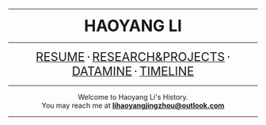 <div position="relative">
<center>
<hr>
<font size="6"><b>HAOYANG LI</b></font><br>
<hr>
<a href="resume.html"><font size="5">RESUME</font></a>
<font size="5">·</font>
<a href='subpahes/researchProject.html'><font size="5">RESEARCH&PROJECTS</font></a>
<font size="5">·</font>
<a href='dataMine.html'><font size="5">DATAMINE</font></a>
<font size="5">·</font>
<a href='timeline.html'><font size="5">TIMELINE</font></a>
<!--
<a><font color='gray'>--PUBLICATIONS--</font></a>
<br><br>
<a><font color='gray'>------MISC------</font></a>
<br>-->
<hr>
Welcome to Haoyang Li's History.<br>
    You may reach me at <b><a href="mailto:lihaoyangjingzhou@outlook.com">lihaoyangjingzhou@outlook.com</a></b>
<hr>
</center>
</div>




